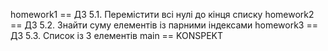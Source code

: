 homework1 == ДЗ 5.1. Перемістити всі нулі до кінця списку
homework2 == ДЗ 5.2. Знайти суму елементів із парними індексами
homework3 == ДЗ 5.3. Список із 3 елементів
main ==  KONSPEKT
